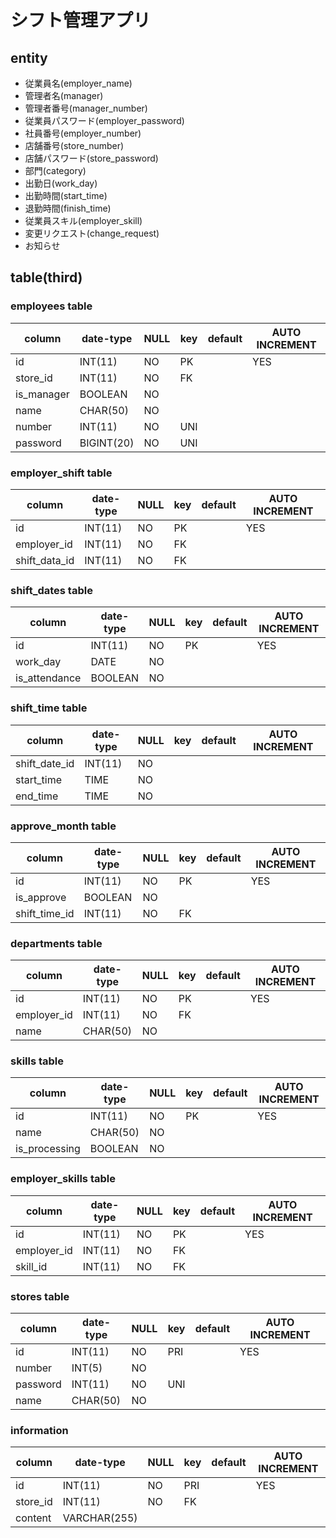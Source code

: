 # シフト管理アプリ

## entity

- 従業員名(employer_name)
- 管理者名(manager)
- 管理者番号(manager_number)
- 従業員パスワード(employer_password)
- 社員番号(employer_number)
- 店舗番号(store_number)
- 店舗パスワード(store_password)
- 部門(category)
- 出勤日(work_day)
- 出勤時間(start_time)
- 退勤時間(finish_time)
- 従業員スキル(employer_skill)
- 変更リクエスト(change_request)
- お知らせ

## table(third)

### employees table

| column     | date-type  | NULL | key | default | AUTO INCREMENT |
| ---------- | ---------- | ---- | --- | ------- | -------------- |
| id         | INT(11)    | NO   | PK  |         | YES            |
| store_id   | INT(11)    | NO   | FK  |         |                |
| is_manager | BOOLEAN    | NO   |     |         |                |
| name       | CHAR(50)   | NO   |     |         |                |
| number     | INT(11)    | NO   | UNI |         |                |
| password   | BIGINT(20) | NO   | UNI |         |                |

<!-- ### managers table

| column   | date-type  | NULL | key | default | AUTO INCREMENT |
| -------- | ---------- | ---- | --- | ------- | -------------- |
| id       | INT(11)    | NO   | PK  |         | YES            |
| store_id | INT(11)    | NO   | FK  |         |                |
| name     | CHAR(50)   | NO   |     |         |                |
| number   | INT(11)    | NO   | UNI |         |                |
| password | BIGINT(20) | NO   | UNI |         |                | -->

### employer_shift table

| column        | date-type | NULL | key | default | AUTO INCREMENT |
| ------------- | --------- | ---- | --- | ------- | -------------- |
| id            | INT(11)   | NO   | PK  |         | YES            |
| employer_id   | INT(11)   | NO   | FK  |         |                |
| shift_data_id | INT(11)   | NO   | FK  |         |                |

### shift_dates table

| column        | date-type | NULL | key | default | AUTO INCREMENT |
| ------------- | --------- | ---- | --- | ------- | -------------- |
| id            | INT(11)   | NO   | PK  |         | YES            |
| work_day      | DATE      | NO   |     |         |                |
| is_attendance | BOOLEAN   | NO   |     |         |                |

### shift_time table

| column        | date-type | NULL | key | default | AUTO INCREMENT |
| ------------- | --------- | ---- | --- | ------- | -------------- |
| shift_date_id | INT(11)   | NO   |     |         |                |
| start_time    | TIME      | NO   |     |         |                |
| end_time      | TIME      | NO   |     |         |                |

### approve_month table

| column        | date-type | NULL | key | default | AUTO INCREMENT |
| ------------- | --------- | ---- | --- | ------- | -------------- |
| id            | INT(11)   | NO   | PK  |         | YES            |
| is_approve    | BOOLEAN   | NO   |     |         |                |
| shift_time_id | INT(11)   | NO   | FK  |         |                |

<!-- ### all_shift table
| column            | date-type | NULL | key | default | AUTO INCREMENT |
| ----------------- | --------- | ---- | --- | ------- | -------------- |
| id                | INT(11)   | NO   | PK  |         | YES            |
| employer_shift_id | INT(11)   | NO   | FK  |         |                |

### decided_shift table
| column                 | date-type | NULL | key | default | AUTO INCREMENT |
| ---------------------- | --------- | ---- | --- | ------- | -------------- |
| id                     | INT(11)   | NO   | PK  |         | YES            |
| all_temporary_shift_id | INT(11)   | NO   | FK  |         |                | -->

### departments table

| column      | date-type | NULL | key | default | AUTO INCREMENT |
| ----------- | --------- | ---- | --- | ------- | -------------- |
| id          | INT(11)   | NO   | PK  |         | YES            |
| employer_id | INT(11)   | NO   | FK  |         |                |
| name        | CHAR(50)  | NO   |     |         |                |

### skills table

| column        | date-type | NULL | key | default | AUTO INCREMENT |
| ------------- | --------- | ---- | --- | ------- | -------------- |
| id            | INT(11)   | NO   | PK  |         | YES            |
| name          | CHAR(50)  | NO   |     |         |                |
| is_processing | BOOLEAN   | NO   |     |         |                |

### employer_skills table

| column      | date-type | NULL | key | default | AUTO INCREMENT |
| ----------- | --------- | ---- | --- | ------- | -------------- |
| id          | INT(11)   | NO   | PK  |         | YES            |
| employer_id | INT(11)   | NO   | FK  |         |                |
| skill_id    | INT(11)   | NO   | FK  |         |                |

### stores table

| column   | date-type | NULL | key | default | AUTO INCREMENT |
| -------- | --------- | ---- | --- | ------- | -------------- |
| id       | INT(11)   | NO   | PRI |         | YES            |
| number   | INT(5)    | NO   |     |         |                |
| password | INT(11)   | NO   | UNI |         |                |
| name     | CHAR(50)  | NO   |     |         |                |

### information

| column   | date-type    | NULL | key | default | AUTO INCREMENT |
| -------- | ------------ | ---- | --- | ------- | -------------- |
| id       | INT(11)      | NO   | PRI |         | YES            |
| store_id | INT(11)      | NO   | FK  |         |                |
| content  | VARCHAR(255) |      |     |         |                |
